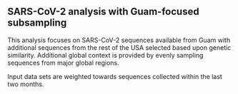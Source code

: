 ## SARS-CoV-2 analysis with Guam-focused subsampling
This analysis focuses on SARS-CoV-2 sequences available from Guam with additional sequences from 
the rest of the USA selected based upon genetic similarity. Additional global context is provided by evenly sampling sequences from 
major global regions.

Input data sets are weighted towards sequences collected within the last two months.
